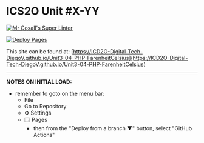 # ICS2O Unit #X-YY

[![Mr Coxall's Super Linter](https://github.com/ICD2O-Digital-Tech-DiegoV/Unit3-04-PHP-FarenheitCelsius/workflows/Mr%20Coxall's%20Super%20Linter/badge.svg)](https://github.com/ICD2O-Digital-Tech-DiegoV/Unit3-04-PHP-FarenheitCelsius/actions)

[![Deploy Pages](https://github.com/ICD2O-Digital-Tech-DiegoV/Unit3-04-PHP-FarenheitCelsius/workflows/Deploy%20Pages/badge.svg)](https://github.com/ICD2O-Digital-Tech-DiegoV/Unit3-04-PHP-FarenheitCelsius/actions)

This site can be found at: [https://ICD2O-Digital-Tech-DiegoV.github.io/Unit3-04-PHP-FarenheitCelsius](https://ICD2O-Digital-Tech-DiegoV.github.io/Unit3-04-PHP-FarenheitCelsius)

---

**NOTES ON INITIAL LOAD:**
- remember to goto on the menu bar:
  - File
  - Go to Repository
  - ⚙ Settings
  - 🗔 Pages
    - then from the "Deploy from a branch ▼" button, select "GitHub Actions"

